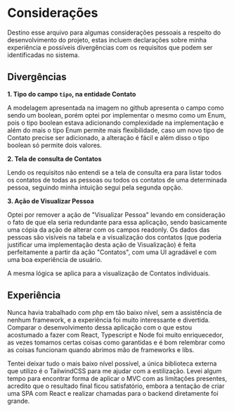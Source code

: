 # Considerações

Destino esse arquivo para algumas considerações pessoais a respeito do desenvolvimento do projeto, estas incluem declarações sobre minha experiência e possíveis divergências com os requisitos que podem ser identificadas no sistema.

## Divergências

**1. Tipo do campo `tipo`, na entidade Contato**

A modelagem apresentada na imagem no github apresenta o campo como sendo um boolean, porém optei por implementar o mesmo como um Enum, pois o tipo boolean estava adicionando complexidade na implementação e além do mais o tipo Enum permite mais flexibilidade, caso um novo tipo de Contato precise ser adicionado, a alteração é fácil e além disso o tipo boolean só permite dois valores.

**2. Tela de consulta de Contatos**

Lendo os requisitos não entendi se a tela de consulta era para listar todos os contatos de todas as pessoas ou todos os contatos de uma determinada pessoa, seguindo minha intuição segui pela segunda opção.

**3. Ação de Visualizar Pessoa**

Optei por remover a ação de "Visualizar Pessoa" levando em consideração o fato de que ela seria redundante para essa aplicação, sendo basicamente uma cópia da ação de alterar com os campos readonly. Os dados das pessoas são visíveis na tabela e a visualização dos contatos (que poderia justificar uma implementação desta ação de Visualização) é feita perfeitamente a partir da ação "Contatos", com uma UI agradável e com uma boa experiência de usuário.

A mesma lógica se aplica para a visualização de Contatos individuais.

## Experiência

Nunca havia trabalhado com php em tão baixo nível, sem a assistência de nenhum framework, e a experiência foi muito interessante e divertida. Comparar o desenvolvimento dessa aplicação com o que estou acostumado a fazer com React, Typescript e Node foi muito enriquecedor, as vezes tomamos certas coisas como garantidas e é bom relembrar como as coisas funcionam quando abrimos mão de frameworks e libs.

Tentei deixar tudo o mais baixo nível possível, a única biblioteca externa que utilizo é o TailwindCSS para me ajudar com a estilização. Levei algum tempo para encontrar forma de aplicar o MVC com as limitações presentes, acredito que o resultado final ficou satisfatório, embora a tentação de criar uma SPA com React e realizar chamadas para o backend diretamente foi grande.
